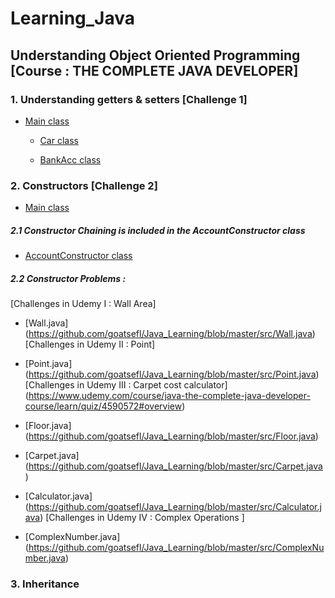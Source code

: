 # Learning_Java
## Understanding Object Oriented Programming [Course : THE COMPLETE JAVA DEVELOPER]
### 1. Understanding getters & setters [Challenge 1]
 
* [Main class](https://github.com/goatsefl/Java_Learning/blob/master/src/Main.java) 

  * [Car class](https://github.com/goatsefl/Java_Learning/blob/master/src/Car.java#L8)

  * [BankAcc class](https://github.com/goatsefl/Java_Learning/blob/master/src/Bankaccount.java)

### 2. Constructors [Challenge 2]

* [Main class](https://github.com/goatsefl/Java_Learning/blob/master/src/Main.java) 

##### 2.1 Constructor Chaining is included in the AccountConstructor class
  
  * [AccountConstructor class](https://github.com/goatsefl/Java_Learning/blob/master/src/AccountConstructor.java)

##### 2.2 Constructor Problems :
[Challenges in Udemy I : Wall Area]
  * [Wall.java]
(https://github.com/goatsefl/Java_Learning/blob/master/src/Wall.java) 
[Challenges in Udemy II : Point]
  * [Point.java]
(https://github.com/goatsefl/Java_Learning/blob/master/src/Point.java)
[Challenges in Udemy III : Carpet cost calculator]
(https://www.udemy.com/course/java-the-complete-java-developer-course/learn/quiz/4590572#overview)

  * [Floor.java]
(https://github.com/goatsefl/Java_Learning/blob/master/src/Floor.java)
  * [Carpet.java]
(https://github.com/goatsefl/Java_Learning/blob/master/src/Carpet.java)
  * [Calculator.java]
(https://github.com/goatsefl/Java_Learning/blob/master/src/Calculator.java)
[Challenges in Udemy IV : Complex Operations ]
  * [ComplexNumber.java]
(https://github.com/goatsefl/Java_Learning/blob/master/src/ComplexNumber.java)

### 3. Inheritance
